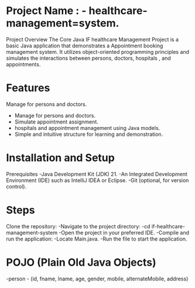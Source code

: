 # Project Name : - healthcare-management=system.
Project Overview
The Core Java IF healthcare Management Project is a basic Java application that demonstrates a Appointment booking management system. It utilizes object-oriented programming principles and simulates the interactions between persons, doctors, hospitals , and appointments.

# Features
Manage  for persons and doctors.
<ul>
  <li>Manage  for persons and doctors.</li>
  <li>Simulate appointment assignment.</li>
  <li>hospitals and appointment management using Java models.</li>
  <li>Simple and intuitive structure for learning and demonstration.</li>
</ul>

# Installation and Setup
Prerequisites
-Java Development Kit (JDK) 21.
-An Integrated Development Environment (IDE) such as IntelliJ IDEA or Eclipse.
-Git (optional, for version control).

# Steps
Clone the repository:
-Navigate to the project directory:
-cd if-healthcare-management-system
-Open the project in your preferred IDE.
-Compile and run the application:
-Locate Main.java.
-Run the file to start the application.

# POJO (Plain Old Java Objects)
-person - (id, fname, lname, age, gender, mobile, alternateMobile, address)
